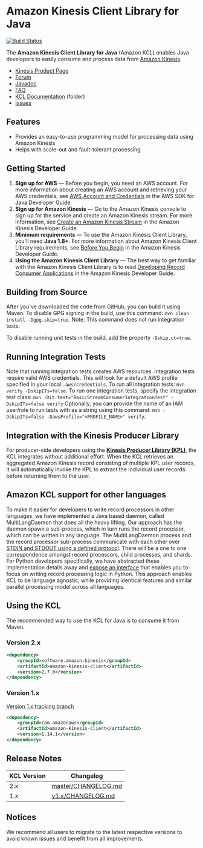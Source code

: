 # Amazon Kinesis Client Library for Java
[![Build Status](https://travis-ci.org/awslabs/amazon-kinesis-client.svg?branch=master)](https://travis-ci.org/awslabs/amazon-kinesis-client)

The **Amazon Kinesis Client Library for Java** (Amazon KCL) enables Java developers to easily consume and process data from [Amazon Kinesis][kinesis].

* [Kinesis Product Page][kinesis]
* [Forum][kinesis-forum]
* [Javadoc][kcl-javadoc]
* [FAQ](docs/FAQ.md)
* [KCL Documentation](docs/) (folder)
* [Issues][kinesis-client-library-issues]

## Features

* Provides an easy-to-use programming model for processing data using Amazon Kinesis
* Helps with scale-out and fault-tolerant processing

## Getting Started

1. **Sign up for AWS** &mdash; Before you begin, you need an AWS account. For more information about creating an AWS account and retrieving your AWS credentials, see [AWS Account and Credentials][docs-signup] in the AWS SDK for Java Developer Guide.
1. **Sign up for Amazon Kinesis** &mdash; Go to the Amazon Kinesis console to sign up for the service and create an Amazon Kinesis stream. For more information, see [Create an Amazon Kinesis Stream][kinesis-guide-create] in the Amazon Kinesis Developer Guide.
1. **Minimum requirements** &mdash; To use the Amazon Kinesis Client Library, you'll need **Java 1.8+**. For more information about Amazon Kinesis Client Library requirements, see [Before You Begin][kinesis-guide-begin] in the Amazon Kinesis Developer Guide.
1. **Using the Amazon Kinesis Client Library** &mdash; The best way to get familiar with the Amazon Kinesis Client Library is to read [Developing Record Consumer Applications][kinesis-guide-applications] in the Amazon Kinesis Developer Guide.

## Building from Source

After you've downloaded the code from GitHub, you can build it using Maven. To disable GPG signing in the build, use
this command: `mvn clean install -Dgpg.skip=true`. 
Note: This command does not run integration tests.

To disable running unit tests in the build, add the property `-Dskip.ut=true`.

## Running Integration Tests

Note that running integration tests creates AWS resources.
Integration tests require valid AWS credentials.
This will look for a default AWS profile specified in your local `.aws/credentials`.
To run all integration tests: `mvn verify -DskipITs=false`.
To run one integration tests, specify the integration test class: `mvn -Dit.test="BasicStreamConsumerIntegrationTest" -DskipITs=false verify`
Optionally, you can provide the name of an IAM user/role to run tests with as a string using this command: `mvn -DskipITs=false -DawsProfile="<PROFILE_NAME>" verify`.

## Integration with the Kinesis Producer Library
For producer-side developers using the **[Kinesis Producer Library (KPL)][kinesis-guide-kpl]**, the KCL integrates without additional effort. When the KCL retrieves an aggregated Amazon Kinesis record consisting of multiple KPL user records, it will automatically invoke the KPL to extract the individual user records before returning them to the user.

## Amazon KCL support for other languages
To make it easier for developers to write record processors in other languages, we have implemented a Java based daemon, called MultiLangDaemon that does all the heavy lifting. Our approach has the daemon spawn a sub-process, which in turn runs the record processor, which can be written in any language. The MultiLangDaemon process and the record processor sub-process communicate with each other over [STDIN and STDOUT using a defined protocol][multi-lang-protocol]. There will be a one to one correspondence amongst record processors, child processes, and shards. For Python developers specifically, we have abstracted these implementation details away and [expose an interface][kclpy] that enables you to focus on writing record processing logic in Python. This approach enables KCL to be language agnostic, while providing identical features and similar parallel processing model across all languages.

## Using the KCL
The recommended way to use the KCL for Java is to consume it from Maven.

### Version 2.x
  ``` xml
  <dependency>
      <groupId>software.amazon.kinesis</groupId>
      <artifactId>amazon-kinesis-client</artifactId>
      <version>2.7.0</version>
  </dependency>
  ```

### Version 1.x
[Version 1.x tracking branch](https://github.com/awslabs/amazon-kinesis-client/tree/v1.x)
  ``` xml
  <dependency>
      <groupId>com.amazonaws</groupId>
      <artifactId>amazon-kinesis-client</artifactId>
      <version>1.14.1</version>
  </dependency>
  ```

## Release Notes

| KCL Version | Changelog |
| --- | --- |
| 2.x | [master/CHANGELOG.md](CHANGELOG.md) |
| 1.x | [v1.x/CHANGELOG.md](https://github.com/awslabs/amazon-kinesis-client/blob/v1.x/CHANGELOG.md) |

## Notices

We recommend all users to migrate to the latest respective versions to avoid known issues and benefit from all improvements.

[docs-signup]: http://docs.aws.amazon.com/AWSSdkDocsJava/latest/DeveloperGuide/java-dg-setup.html
[kcl-javadoc]: https://javadoc.io/doc/software.amazon.kinesis/amazon-kinesis-client/
[kinesis]: http://aws.amazon.com/kinesis
[kinesis-client-library-issues]: https://github.com/awslabs/amazon-kinesis-client/issues
[kinesis-forum]: http://developer.amazonwebservices.com/connect/forum.jspa?forumID=169
[kinesis-guide]: http://docs.aws.amazon.com/kinesis/latest/dev/introduction.html
[kinesis-guide-begin]: http://docs.aws.amazon.com/kinesis/latest/dev/before-you-begin.html
[kinesis-guide-create]: http://docs.aws.amazon.com/kinesis/latest/dev/step-one-create-stream.html
[kinesis-guide-applications]: http://docs.aws.amazon.com/kinesis/latest/dev/kinesis-record-processor-app.html
[kinesis-guide-monitoring-with-kcl]: http://docs.aws.amazon.com//kinesis/latest/dev/monitoring-with-kcl.html
[kinesis-guide-kpl]: http://docs.aws.amazon.com//kinesis/latest/dev/developing-producers-with-kpl.html
[kinesis-guide-consumer-deaggregation]: http://docs.aws.amazon.com//kinesis/latest/dev/kinesis-kpl-consumer-deaggregation.html
[kclpy]: https://github.com/awslabs/amazon-kinesis-client-python
[multi-lang-protocol]: /amazon-kinesis-client-multilang/src/main/java/software/amazon/kinesis/multilang/package-info.java
[migration-guide]: https://docs.aws.amazon.com/streams/latest/dev/kcl-migration.html

